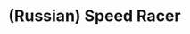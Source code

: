 ---
layout: default
category: mega
lang: en
title: (Russian) Speed Racer
slug: speed-racer
tags: cinema fan 
postid: 561
translated: no
---